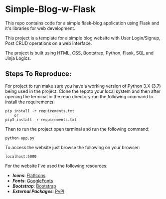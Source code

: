 # Simple-Blog-w-Flask
This repo contains code for a simple flask-blog application using Flask and it's libraries for web development.

This project is a template for a simple blog website with User Login/Signup, Post CRUD operations on a web interface.

The project is built using HTML, CSS, Bootstrap, Python, Flask, SQL and Jinja Logics.

## Steps To Reproduce:
For project to run make sure you have a working version of Python 3.X (3.7) being used in the project.
Clone the repoto your local system and then after opening the terminal in the repo directory run the following command to install the requirements.

    pip install -r requirements.txt
        or
    pip3 install -r requirements.txt

Then to run the project open terminal and run the following command:

    python app.py

To access the website just browse the following on your browser:
    
    localhost:5000


For the website I've used the following resources:
* ***Icons***: [FlatIcons](https://www.flaticon.com/)
* ***Fonts***: [GoogleFonts](https://fonts.google.com/)
* ***Bootstrap***: [Bootstrap](https://getbootstrap.com/)
* ***External Packages***: [PyPI](https://pypi.org/)
